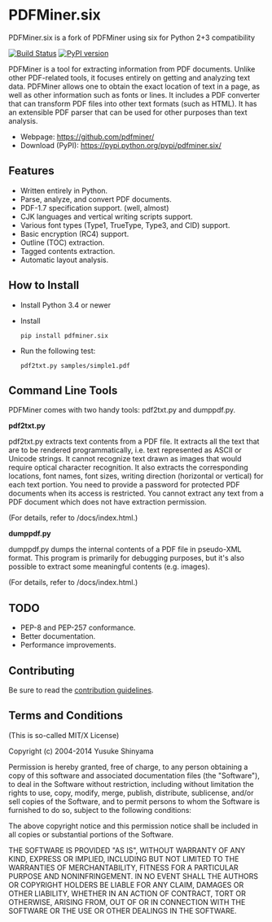 PDFMiner.six
============

PDFMiner.six is a fork of PDFMiner using six for Python 2+3 compatibility

[![Build Status](https://travis-ci.org/pdfminer/pdfminer.six.svg?branch=master)](https://travis-ci.org/pdfminer/pdfminer.six) [![PyPI version](https://img.shields.io/pypi/v/pdfminer.six.svg)](https://pypi.python.org/pypi/pdfminer.six/)

PDFMiner is a tool for extracting information from PDF documents.
Unlike other PDF-related tools, it focuses entirely on getting
and analyzing text data. PDFMiner allows one to obtain
the exact location of text in a page, as well as
other information such as fonts or lines.
It includes a PDF converter that can transform PDF files
into other text formats (such as HTML). It has an extensible
PDF parser that can be used for other purposes than text analysis.

 * Webpage: https://github.com/pdfminer/
 * Download (PyPI): https://pypi.python.org/pypi/pdfminer.six/


Features
--------

 * Written entirely in Python.
 * Parse, analyze, and convert PDF documents.
 * PDF-1.7 specification support. (well, almost)
 * CJK languages and vertical writing scripts support.
 * Various font types (Type1, TrueType, Type3, and CID) support.
 * Basic encryption (RC4) support.
 * Outline (TOC) extraction.
 * Tagged contents extraction.
 * Automatic layout analysis.


How to Install
--------------

 * Install Python 3.4 or newer
 * Install

    `pip install pdfminer.six`

 * Run the following test:

    `pdf2txt.py samples/simple1.pdf`


Command Line Tools
------------------

PDFMiner comes with two handy tools:
pdf2txt.py and dumppdf.py.

**pdf2txt.py**

pdf2txt.py extracts text contents from a PDF file.
It extracts all the text that are to be rendered programmatically,
i.e. text represented as ASCII or Unicode strings.
It cannot recognize text drawn as images that would require optical character recognition.
It also extracts the corresponding locations, font names, font sizes, writing
direction (horizontal or vertical) for each text portion.
You need to provide a password for protected PDF documents when its access is restricted.
You cannot extract any text from a PDF document which does not have extraction permission.

(For details, refer to /docs/index.html.)

**dumppdf.py**

dumppdf.py dumps the internal contents of a PDF file in pseudo-XML format.
This program is primarily for debugging purposes,
but it's also possible to extract some meaningful contents (e.g. images).

(For details, refer to /docs/index.html.)


TODO
----

 * PEP-8 and PEP-257 conformance.
 * Better documentation.
 * Performance improvements.


Contributing
------------

Be sure to read the [contribution guidelines](https://github.com/pdfminer/pdfminer.six/blob/master/CONTRIBUTING.md). 


Terms and Conditions
--------------------

(This is so-called MIT/X License)

Copyright (c) 2004-2014  Yusuke Shinyama <yusuke at cs dot nyu dot edu>

Permission is hereby granted, free of charge, to any person
obtaining a copy of this software and associated documentation
files (the "Software"), to deal in the Software without
restriction, including without limitation the rights to use,
copy, modify, merge, publish, distribute, sublicense, and/or
sell copies of the Software, and to permit persons to whom the
Software is furnished to do so, subject to the following
conditions:

The above copyright notice and this permission notice shall be
included in all copies or substantial portions of the Software.

THE SOFTWARE IS PROVIDED "AS IS", WITHOUT WARRANTY OF ANY
KIND, EXPRESS OR IMPLIED, INCLUDING BUT NOT LIMITED TO THE
WARRANTIES OF MERCHANTABILITY, FITNESS FOR A PARTICULAR
PURPOSE AND NONINFRINGEMENT. IN NO EVENT SHALL THE AUTHORS OR
COPYRIGHT HOLDERS BE LIABLE FOR ANY CLAIM, DAMAGES OR OTHER
LIABILITY, WHETHER IN AN ACTION OF CONTRACT, TORT OR
OTHERWISE, ARISING FROM, OUT OF OR IN CONNECTION WITH THE
SOFTWARE OR THE USE OR OTHER DEALINGS IN THE SOFTWARE.
